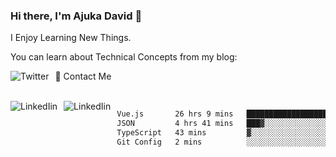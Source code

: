 ### Hi there, I'm Ajuka David 🥷

I Enjoy Learning New Things.

You can learn about Technical Concepts from my blog:

<a href="https://tobit.hashnode.dev/"> <img src="https://img.shields.io/badge/Hashnode-2962FF?style=for-the-badge&logo=hashnode&logoColor=white"
     alt="Twitter"
     style="float: left; margin-right: 10px;" /> </a>


📱 Contact Me

<br />
<a href="https://www.linkedin.com/in/david-ajuka-630660144/"> <img src="https://img.shields.io/badge/LinkedIn-0077B5?style=for-the-badge&logo=linkedin&logoColor=white"
     alt="LinkedIin"
     style="float: left; margin-right: 10px;" /> </a> <a href="mailto:ajuka.zephiniah@gmail.com"> <img src="https://img.shields.io/badge/Gmail-D14836?style=for-the-badge&logo=gmail&logoColor=white"
     alt="LinkedIin"
     style="float: left; margin-right: 10px;" /> </a>
     

<!--START_SECTION:waka-->

```txt
Vue.js       26 hrs 9 mins   ████████████████████▓░░░░   82.75 %
JSON         4 hrs 41 mins   ███▓░░░░░░░░░░░░░░░░░░░░░   14.86 %
TypeScript   43 mins         ▓░░░░░░░░░░░░░░░░░░░░░░░░   02.28 %
Git Config   2 mins          ░░░░░░░░░░░░░░░░░░░░░░░░░   00.12 %
```

<!--END_SECTION:waka-->
